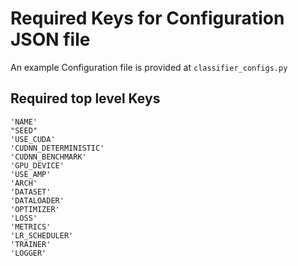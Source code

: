 # Required Keys for Configuration JSON file

An example Configuration file is provided at `classifier_configs.py`

## Required top level Keys

    'NAME'
    "SEED"
    'USE_CUDA'
    'CUDNN_DETERMINISTIC'
    'CUDNN_BENCHMARK'
    'GPU_DEVICE'
    'USE_AMP'
    'ARCH'
    'DATASET'
    'DATALOADER'
    'OPTIMIZER'
    'LOSS'
    'METRICS'
    'LR_SCHEDULER'
    'TRAINER'
    'LOGGER'
